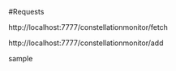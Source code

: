 #Requests

http://localhost:7777/constellationmonitor/fetch

http://localhost:7777/constellationmonitor/add

sample

